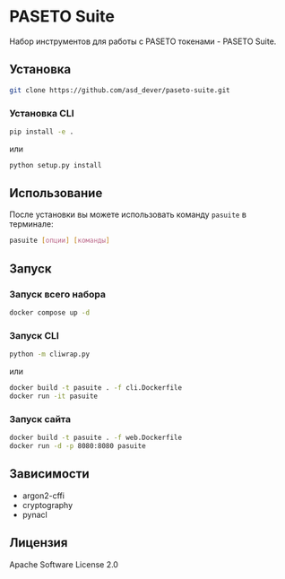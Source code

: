 # PASETO Suite

Набор инструментов для работы с PASETO токенами - PASETO Suite.

## Установка
```bash
git clone https://github.com/asd_dever/paseto-suite.git
```
### Установка CLI
```bash
pip install -e .
```
или
```bash
python setup.py install
```

## Использование

После установки вы можете использовать команду `pasuite` в терминале:

```bash
pasuite [опции] [команды]
```

## Запуск

### Запуск всего набора
```bash
docker compose up -d
```

### Запуск CLI
```bash
python -m cliwrap.py
```
или
```bash
docker build -t pasuite . -f cli.Dockerfile
docker run -it pasuite
```

### Запуск сайта
```bash
docker build -t pasuite . -f web.Dockerfile
docker run -d -p 8080:8080 pasuite
```

## Зависимости

- argon2-cffi
- cryptography
- pynacl

## Лицензия

Apache Software License 2.0
